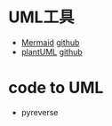 # UML工具

- [Mermaid](https://mermaidjs.github.io) [github](https://github.com/knsv/mermaid)
- [plantUML](http://plantuml.com/) [github](https://github.com/plantuml/plantuml)


# code to UML
- pyreverse
